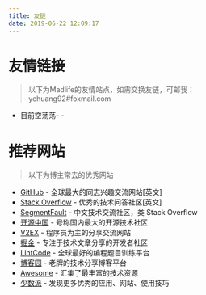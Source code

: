 ```yaml
---
title: 友链
date: 2019-06-22 12:09:17
---
```




# 友情链接

> 以下为Madlife的友情站点，如需交换友链，可邮我：ychuang92#foxmail.com

- 目前空荡荡- -

# 推荐网站

> 以下为博主常去的优秀网站

- [GitHub](https://github.com/) - 全球最大的同志兴趣交流网站[英文]
- [Stack Overflow](https://stackoverflow.com/) - 优秀的技术问答社区[英文]
- [SegmentFault](https://segmentfault.com/) - 中文技术交流社区，类 Stack Overflow
- [开源中国](https://www.oschina.net/) - 号称国内最大的开源技术社区
- [V2EX](https://www.v2ex.com/) - 程序员为主的分享交流网站
- [掘金](https://juejin.im/) - 专注于技术文章分享的开发者社区
- [LintCode](https://www.lintcode.com/) - 全球最好的编程题目训练平台
- [博客园](https://www.cnblogs.com/) - 老牌的技术分享博客平台
- [Awesome](https://github.com/sindresorhus/awesome) - 汇集了最丰富的技术资源
- [少数派](https://sspai.com/) - 发现更多优秀的应用、网站、使用技巧

